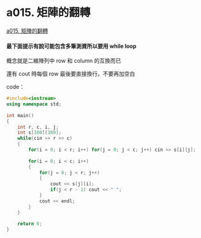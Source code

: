 # a015. 矩陣的翻轉

[a015. 矩陣的翻轉](https://zerojudge.tw/ShowProblem?problemid=a015)

#### 最下面提示有說可能包含多筆測資所以要用 while loop

概念就是二維陣列中 row 和 column 的互換而已

還有 cout 時每個 row 最後要直接換行，不要再加空白

code：
~~~cpp
#include<iostream>  
using namespace std;  
  
int main()  
{  
    int r, c, i, j;  
    int s[100][100];  
    while(cin >> r >> c)  
    {  
        for(i = 0; i < r; i++) for(j = 0; j < c; j++) cin >> s[i][j];  
  
        for(i = 0; i < c; i++)  
        {  
            for(j = 0; j < r; j++)  
            {  
                cout << s[j][i];  
                if(j < r - 1) cout << " ";  
            }  
            cout << endl;  
        }  
    }  
  
    return 0;  
}
~~~
